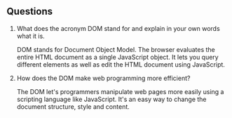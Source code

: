 ## Questions

1. What does the acronym DOM stand for and explain in your own words what it is.

    DOM stands for Document Object Model. The browser evaluates the entire HTML document as a single JavaScript object. It lets you query different elements as well as edit the HTML document using JavaScript.

2. How does the DOM make web programming more efficient?

    The DOM let's programmers manipulate web pages more easily using a scripting language like JavaScript. It's an easy way to change the document structure, style and content. 
